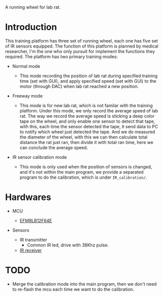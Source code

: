 A running wheel for lab rat.

# Introduction
This training platform has three set of running wheel, each one has five set of IR sensors equipped. The function of this platform is planned by medical researcher, I'm the one who only pursuit for implement the functions they required. The platform has two primary training modes:

- Normal mode
  - This mode recording the position of lab rat during specified training time (set with GUI), and apply specified speed (set with GUI) to the motor (through DAC) when lab rat reached a new position.

- Freeway mode
  - This mode is for new lab rat, which is not familar with the training platform. Under this mode, we only record the average speed of lab rat. The way we record the average speed is sticking a deep color tape on the wheel, and only enable one sensor to detect that tape, with this, each time the sensor detected the tape, it send data to PC to notify which wheel just detected the tape. And we do measured the diameter of the wheel, with this we can then calculate total distance the rat just ran, then divide it with total ran time, here we can conclude the average speed.

- IR sensor calibration mode
    - This mode is only used when the position of sensors is changed, and it's not within the main program, we provide a separated program to do the calibration, which is under `IR_calibration/`.

# Hardwares
- MCU
  - [EFM8LB12F64E](https://www.silabs.com/products/mcu/8-bit/efm8-laser-bee/device.efm8lb12f64e-qfp32)

- Sensors
  - IR transmitter
    - Common IR led, drive with 38Khz pulse.
  - [IR receiver](https://www.seeedstudio.com/Grove-Infrared-Receiver.html)

# TODO
- Merge the calibration mode into the main program, then we don't need to re-flash the mcu each time we want to do the calibration.

